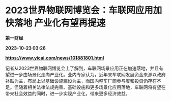 # 2023世界物联网博览会：车联网应用加快落地 产业化有望再提速
**第一财经**

**2023-10-23 03:26**

**https://www.yicai.com/news/101881801.html**

记者从2023世界物联网博览会上了解到，车联网场景应用正在加速落地，并且有望进一步由场景化走向产业化。业内专家认为，近年来车联网发展资金来源以政府补贴为主，布局上以基础设施建设为主，而国内整车厂商参与度和投资仍存在不足。但随着相关法律法规完善、基础设施和更多场景化应用落地，车联网将有望在带来社会效益的同时，进一步实现产业化，带来更多经济效益。